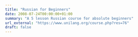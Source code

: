```yaml
---
title: "Russian for Beginners"
date: 2008-07-24T00:00:00+01:00
summary: "A 5 lesson Russian course for absolute beginners"
url_external: "https://www.unilang.org/course.php?res=76"
draft: false
---
```




